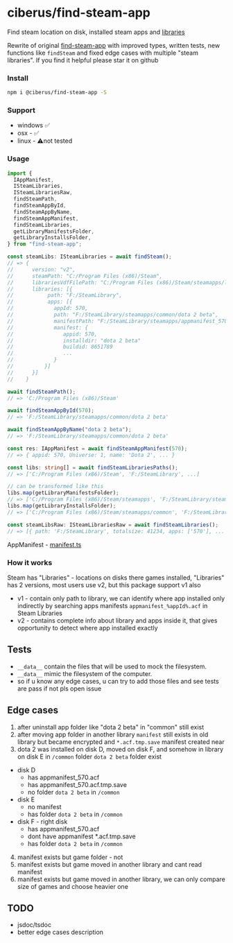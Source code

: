 # ciberus/find-steam-app

Find steam location on disk, installed steam apps and [libraries](#How-it-works)

Rewrite of original [find-steam-app](https://github.com/ark120202/find-steam-app) with improved types, written tests, new functions like `findSteam` and fixed edge cases with multiple "steam libraries". If you find it helpful please star it on github

### Install

```bash
npm i @ciberus/find-steam-app -S
```

### Support

- windows ✅
- osx - ✅
- linux - ⚠️not tested

### Usage

```ts
import {
  IAppManifest,
  ISteamLibraries,
  ISteamLibrariesRaw,
  findSteamPath,
  findSteamAppById,
  findSteamAppByName,
  findSteamAppManifest,
  findSteamLibraries,
  getLibraryManifestsFolder,
  getLibraryInstallsFolder,
} from "find-steam-app";

const steamLibs: ISteamLibraries = await findSteam();
// => {
//      version: "v2",
//      steamPath: "C:/Program Files (x86)/Steam",
//      librariesVdfFilePath: "C:/Program Files (x86)/Steam/steamapps/libraryfolders.vdf"
//      libraries: [{
//           path: "F:/SteamLibrary",
//           apps: [{
//             appId: 570,
//             path: "F:/SteamLibrary/steamapps/common/dota 2 beta",
//             manifestPath: "F:/SteamLibrary/steamapps/appmanifest_570.acf"
//             manifest: {
//                appid: 570,
//                installdir: "dota 2 beta"
//                buildid: 8651789
//                ...
//             }
//          }]
//      }]
//    }

await findSteamPath();
// => 'C:/Program Files (x86)/Steam'

await findSteamAppById(570);
// => 'F:/SteamLibrary/steamapps/common/dota 2 beta'

await findSteamAppByName("dota 2 beta");
// => 'F:/SteamLibrary/steamapps/common/dota 2 beta'

const res: IAppManifest = await findSteamAppManifest(570);
// => { appid: 570, Universe: 1, name: 'Dota 2', ... }

const libs: string[] = await findSteamLibrariesPaths();
// => ['C:/Program Files (x86)/Steam', 'F:/SteamLibrary', ...]

// can be transformed like this
libs.map(getLibraryManifestsFolder);
// => ['C:/Program Files (x86)/Steam/steamapps', 'F:/SteamLibrary/steamapps']
libs.map(getLibraryInstallsFolder);
// => ['C:/Program Files (x86)/Steam/steamapps/common', 'F:/SteamLibrary/steamapps/common', ...]

const steamLibsRaw: ISteamLibrariesRaw = await findSteamLibraries();
// => [{ path: 'F:/SteamLibrary', totalsize: 41234, apps: ['570'], ... }, ...]
```

AppManifest - [manifest.ts](src/manifest.ts)

### How it works

Steam has "Libraries" - locations on disks there games installed, "Libraries" has 2 versions, most users use v2, but this package support v1 also

- v1 - contain only path to library, we can identify where app installed only indirectly by searching apps manifests `appmanifest_%appId%.acf` in Steam Libraries
- v2 - contains complete info about library and apps inside it, that gives opportunity to detect where app installed exactly

## Tests

- `__data__` contain the files that will be used to mock the filesystem.
- `__data__` mimic the filesystem of the computer.
- so if u know any edge cases, u can try to add those files and see tests are pass if not pls open issue

## Edge cases

1. after uninstall app folder like "dota 2 beta" in "common" still exist
2. after moving app folder in another library `manifest` still exists in old library but became encrypted and `*.acf.tmp.save` manifest created near
3. dota 2 was installed on disk D, moved on disk F, and somehow in library on disk E in `/common` folder `dota 2 beta` folder exist

- disk D
  - has appmanifest_570.acf
  - has appmanifest_570.acf.tmp.save
  - no folder `dota 2 beta` in `/common`
- disk E
  - no manifest
  - has folder `dota 2 beta` in `/common`
- disk F - right disk
  - has appmanifest_570.acf
  - dont have appmanifest \*.acf.tmp.save
  - has folder `dota 2 beta` in `/common`

4. manifest exists but game folder - not
5. manifest exists but game moved in another library and cant read manifest
6. manifest exists but game moved in another library, we can only compare size of games and choose heavier one

## TODO

- jsdoc/tsdoc
- better edge cases description
